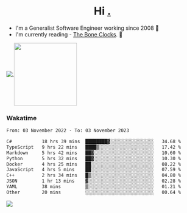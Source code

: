 <h1 align="center">Hi <a href="https://www.hackerrank.com/erasmosaraujo">.</a></h1>
 
- I'm a Generalist Software Engineer working  since 2008 🚀
- I'm currently reading - <a href="https://www.amazon.ca/Bone-Clocks-David-Mitchell/dp/0340921625">The Bone Clocks</a>. 📘
  
<p align="left">
  <a href="https://github.com/erasmosoares/github-readme-stats">
    <img
      align="center"
      src="https://github-readme-stats.vercel.app/api/top-langs/?username=erasmosoares&theme=radical&layout=compact"
    />
  </a>
  <a href="https://github.com/erasmosoares/github-readme-stats">
    <img
      align="center"
      height="165"
      src="https://github-readme-stats.vercel.app/api?username=erasmosoares&theme=radical&count_private=true&show_icons=true&custom_title=Github%20Status&hide=issues"
    />
  </a>
</p>

<!--
 ### Repo 
 
<p align="left">
 <a href="https://github.com/erasmosoares/github-readme-stats">
    <img
      align="center"
      height="165"
      src="https://github-readme-stats.vercel.app/api/pin?username=erasmosoares&repo=sample-node&title_color=fff&icon_color=f9f9f9&text_color=9f9f9f&bg_color=151515"
    />
  </a>
  <a href="https://github.com/erasmosoares/github-readme-stats">
    <img
      align="center"
      height="165"
      src="https://github-readme-stats.vercel.app/api/pin?username=erasmosoares&repo=sample-node&title_color=fff&icon_color=f9f9f9&text_color=9f9f9f&bg_color=151515"
    />
  </a>
</p>
-->

 ### Wakatime 

<!--START_SECTION:waka-->

```txt
From: 03 November 2022 - To: 03 November 2023

C#           18 hrs 39 mins  ████████▓░░░░░░░░░░░░░░░░   34.68 %
TypeScript   9 hrs 22 mins   ████▒░░░░░░░░░░░░░░░░░░░░   17.42 %
Markdown     5 hrs 42 mins   ██▓░░░░░░░░░░░░░░░░░░░░░░   10.60 %
Python       5 hrs 32 mins   ██▓░░░░░░░░░░░░░░░░░░░░░░   10.30 %
Docker       4 hrs 25 mins   ██░░░░░░░░░░░░░░░░░░░░░░░   08.22 %
JavaScript   4 hrs 5 mins    ██░░░░░░░░░░░░░░░░░░░░░░░   07.59 %
C++          2 hrs 34 mins   █▒░░░░░░░░░░░░░░░░░░░░░░░   04.80 %
JSON         1 hr 13 mins    ▓░░░░░░░░░░░░░░░░░░░░░░░░   02.28 %
YAML         38 mins         ▒░░░░░░░░░░░░░░░░░░░░░░░░   01.21 %
Other        20 mins         ░░░░░░░░░░░░░░░░░░░░░░░░░   00.64 %
```

<!--END_SECTION:waka-->

![](https://komarev.com/ghpvc/?username=erasmosoares&color=brightgreen)
